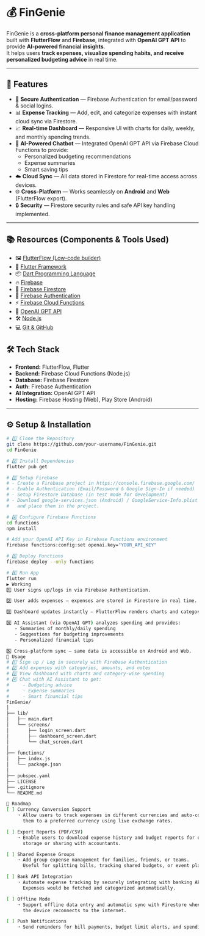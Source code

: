 # 💰 FinGenie

FinGenie is a **cross-platform personal finance management application** built with **FlutterFlow** and **Firebase**, integrated with **OpenAI GPT API** to provide **AI-powered financial insights**.  
It helps users **track expenses, visualize spending habits, and receive personalized budgeting advice** in real time.

---

## 🚀 Features

- 🔐 **Secure Authentication** — Firebase Authentication for email/password & social logins.  
- 📊 **Expense Tracking** — Add, edit, and categorize expenses with instant cloud sync via Firestore.  
- 📈 **Real-time Dashboard** — Responsive UI with charts for daily, weekly, and monthly spending trends.  
- 🤖 **AI-Powered Chatbot** — Integrated OpenAI GPT API via Firebase Cloud Functions to provide:
  - Personalized budgeting recommendations  
  - Expense summaries  
  - Smart saving tips  
- ☁️ **Cloud Sync** — All data stored in Firestore for real-time access across devices.  
- 🌐 **Cross-Platform** — Works seamlessly on **Android** and **Web** (FlutterFlow export).  
- 🔒 **Security** — Firestore security rules and safe API key handling implemented.  

---
## 📚 Resources (Components & Tools Used)

- 🖼️ [FlutterFlow (Low-code builder)](https://flutterflow.io)  
- 📱 [Flutter Framework](https://flutter.dev/docs)  
- 📦 [Dart Programming Language](https://dart.dev/guides)  
- 🔥 [Firebase](https://firebase.google.com/docs)  
- 📂 [Firebase Firestore](https://firebase.google.com/docs/firestore)  
- 🔑 [Firebase Authentication](https://firebase.google.com/docs/auth)  
- ⚡ [Firebase Cloud Functions](https://firebase.google.com/docs/functions)  
- 🤖 [OpenAI GPT API](https://platform.openai.com/docs)  
- 🛠️ [Node.js](https://nodejs.org/en/docs)  
- 💻 [Git & GitHub](https://docs.github.com)  

## 🛠️ Tech Stack

- **Frontend:** FlutterFlow, Flutter  
- **Backend:** Firebase Cloud Functions (Node.js)  
- **Database:** Firebase Firestore  
- **Auth:** Firebase Authentication  
- **AI Integration:** OpenAI GPT API  
- **Hosting:** Firebase Hosting (Web), Play Store (Android)  

---

## ⚙️ Setup & Installation

```bash
# 1️⃣ Clone the Repository
git clone https://github.com/your-username/FinGenie.git
cd FinGenie

# 2️⃣ Install Dependencies
flutter pub get

# 3️⃣ Setup Firebase
# - Create a Firebase project in https://console.firebase.google.com/
# - Enable Authentication (Email/Password & Google Sign-In if needed)
# - Setup Firestore Database (in test mode for development)
# - Download google-services.json (Android) / GoogleService-Info.plist (iOS)
#   and place them in the project.

# 4️⃣ Configure Firebase Functions
cd functions
npm install

# Add your OpenAI API Key in Firebase Functions environment
firebase functions:config:set openai.key="YOUR_API_KEY"

# 5️⃣ Deploy Functions
firebase deploy --only functions

# 6️⃣ Run App
flutter run
▶️ Working
1️⃣ User signs up/logs in via Firebase Authentication.  

2️⃣ User adds expenses — expenses are stored in Firestore in real time.  

3️⃣ Dashboard updates instantly — FlutterFlow renders charts and category breakdowns.  

4️⃣ AI Assistant (via OpenAI GPT) analyzes spending and provides:  
   - Summaries of monthly/daily spending  
   - Suggestions for budgeting improvements  
   - Personalized financial tips  

5️⃣ Cross-platform sync — same data is accessible on Android and Web.
📱 Usage
# 1️⃣ Sign up / Log in securely with Firebase Authentication
# 2️⃣ Add expenses with categories, amounts, and notes
# 3️⃣ View dashboard with charts and category-wise spending
# 4️⃣ Chat with AI Assistant to get:
#     - Budgeting advice
#     - Expense summaries
#     - Smart financial tips
FinGenie/
│
├── lib/
│   ├── main.dart
│   └── screens/
│       ├── login_screen.dart
│       ├── dashboard_screen.dart
│       └── chat_screen.dart
│
├── functions/
│   ├── index.js
│   └── package.json
│
├── pubspec.yaml
├── LICENSE
├── .gitignore
└── README.md

🔮 Roadmap
[ ] Currency Conversion Support
    ➝ Allow users to track expenses in different currencies and auto-convert 
      them to a preferred currency using live exchange rates.

[ ] Export Reports (PDF/CSV)
    ➝ Enable users to download expense history and budget reports for offline 
      storage or sharing with accountants.

[ ] Shared Expense Groups
    ➝ Add group expense management for families, friends, or teams. 
      Useful for splitting bills, tracking shared budgets, or event planning.

[ ] Bank API Integration
    ➝ Automate expense tracking by securely integrating with banking APIs. 
      Expenses would be fetched and categorized automatically.

[ ] Offline Mode
    ➝ Support offline data entry and automatic sync with Firestore when 
      the device reconnects to the internet.

[ ] Push Notifications
    ➝ Send reminders for bill payments, budget limit alerts, and spending trends.

